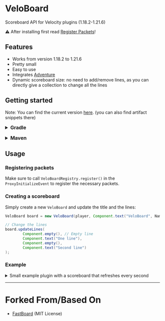 # VeloBoard

Scoreboard API for Velocity plugins (1.18.2-1.21.6)

⚠️ After installing first read [Register Packets](#registering-packets)!

## Features

* Works from version 1.18.2 to 1.21.6
* Pretty small
* Easy to use
* Integrates [Adventure](https://github.com/KyoriPowered/adventure)
* Dynamic scoreboard size: no need to add/remove lines, as you can directly give a collection to change all the lines

## Getting started
Note: You can find the current version [here](https://repo.skyblocksquad.de/#/repo/de/timongcraft/VeloBoard).
(you can also find artifact snippets there)

<details>
  <summary style="font-size: 16px; font-weight: bold;">Gradle</summary>

  ```kotlin
  plugins {
      // version can be found here: https://plugins.gradle.org/plugin/com.gradleup.shadow
      id("com.gradleup.shadow") version "<version>"
  }

  repositories {
      maven {
          url = uri("https://repo.skyblocksquad.de/repo")
      }
  }

  dependencies {
      // version can be found here: https://repo.skyblocksquad.de/#/repo/de/timongcraft/VeloBoard
      implementation("de.timongcraft:VeloBoard:<version>")
  }

  shadowJar {
      // Replace 'com.yourpackage' with the package of your plugin 
      relocate("de.timongcraft.veloboard", "com.yourpackage.shadow.veloboard")
  }
  ```
</details>

<p>

<details>
  <summary style="font-size: 16px; font-weight: bold;">Maven</summary>

  ```xml
  <build>
      <plugins>
          <plugin>
              <groupId>org.apache.maven.plugins</groupId>
              <artifactId>maven-shade-plugin</artifactId>
              <version>3.6.0</version>
              <executions>
                  <execution>
                      <phase>package</phase>
                      <goals>
                          <goal>shade</goal>
                      </goals>
                  </execution>
              </executions>
              <configuration>
                  <relocations>
                      <relocation>
                          <pattern>de.timongcraft.veloboard</pattern>
                          <!-- Replace 'com.yourpackage' with the package of your plugin ! -->
                          <shadedPattern>com.yourpackage.veloboard</shadedPattern>
                      </relocation>
                  </relocations>
              </configuration>
          </plugin>
      </plugins>
  </build>

  <repositories>
      <repository>
          <id>skyblocksquad</id>
          <url>https://repo.skyblocksquad.de/repo<repository></url>
      </repository>
  </repositories>

  <dependencies>
      <dependency>
          <groupId>de.timongcraft</groupId>
          <artifactId>VeloBoard</artifactId>
          <!-- version can be found here: https://repo.skyblocksquad.de/#/repo/de/timongcraft/VeloBoard ! -->
          <version>CURRENT_VERSION</version>
      </dependency>
  </dependencies>
  ```

Make sure to build directly with Maven and not with your IDE configuration (on IntelliJ IDEA: in the `Maven` tab on the right, in `Lifecycle`, use `package`).
</details>

## Usage

### Registering packets

Make sure to call `VeloBoardRegistry.register()` in the `ProxyInitializeEvent` to register the necessary packets.

### Creating a scoreboard

Simply create a new `VeloBoard` and update the title and the lines:

```java
VeloBoard board = new VeloBoard(player, Component.text("VeloBoard", NamedTextColor.BLUE));

// Change the lines
board.updateLines(
        Component.empty(), // Empty line
        Component.text("One line"),
        Component.empty(),
        Component.text("Second line")
);
```

### Example

<details>
  <summary>Small example plugin with a scoreboard that refreshes every second</summary>

  ```java
  package de.timongcraft.veloboard.example;

  import com.google.inject.Inject;
  import com.velocitypowered.api.event.Subscribe;
  import com.velocitypowered.api.event.connection.DisconnectEvent;
  import com.velocitypowered.api.event.connection.PostLoginEvent;
  import com.velocitypowered.api.event.player.ServerPostConnectEvent;
  import com.velocitypowered.api.event.proxy.ProxyInitializeEvent;
  import com.velocitypowered.api.plugin.Plugin;
  import com.velocitypowered.api.proxy.Player;
  import com.velocitypowered.api.proxy.ProxyServer;
  import de.timongcraft.veloboard.VeloBoard;
  import de.timongcraft.veloboard.VeloBoardRegistry;
  import net.kyori.adventure.text.Component;
  import net.kyori.adventure.text.format.NamedTextColor;

  import java.time.Duration;
  import java.util.HashMap;
  import java.util.Map;
  import java.util.UUID;

  @Plugin(
          id = "example",
          name = "ExamplePlugin",
          version = "1.0.0"
  )
  public class ExamplePlugin {

      private final ProxyServer server;
      private final Map<UUID, VeloBoard> boards = new HashMap<>();

      @Inject
      public ExamplePlugin(ProxyServer server) {
          this.server = server;
      }

      @Subscribe
      public void onProxyInitialization(ProxyInitializeEvent event) {
          VeloBoardRegistry.register();

          server.getScheduler().buildTask(this, () -> {
              for (VeloBoard board : boards.values()) {
                  updateBoard(board);
              }
          }).repeat(Duration.ofSeconds(1)).schedule();
      }

      @Subscribe
      public void onPostLogin(PostLoginEvent event) {
          Player player = event.getPlayer();
  
          VeloBoard board = new VeloBoard(player, Component.text("VeloBoard").color(NamedTextColor.BLUE));
          boards.put(player.getUniqueId(), board);
      }

      @Subscribe
      public void onServerPostConnect(ServerPostConnectEvent event) {
          boards.get(event.getPlayer().getUniqueId()).resend();
      }

      @Subscribe
      public void onDisconnect(DisconnectEvent event) {
          Player player = event.getPlayer();

          VeloBoard board = boards.remove(player.getUniqueId());
          if (board != null) {
              board.delete();
          }
      }

      private void updateBoard(VeloBoard board) {
          board.updateLines(
                  Component.empty(),
                  Component.text("Players: " + server.getPlayerCount()),
                  Component.empty(),
                  Component.text("Ping: " + board.getPlayer().getPing()),
                  Component.empty()
          );
      }

  }
  ```
</details>

-----

# Forked From/Based On

- [FastBoard](https://github.com/MrMicky-FR/FastBoard) (MIT License)
